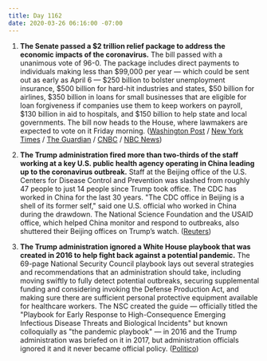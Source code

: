 ```yaml
---
title: Day 1162
date: 2020-03-26 06:16:00 -07:00
---
```


1. **The Senate passed a $2 trillion relief package to address the economic impacts of the coronavirus.** The bill passed with a unanimous vote of 96-0. The package includes direct payments to individuals making less than $99,000 per year — which could be sent out as early as April 6 — $250 billion to bolster unemployment insurance, $500 billion for hard-hit industries and states, $50 billion for airlines, $350 billion in loans for small businesses that are eligible for loan forgiveness if companies use them to keep workers on payroll, $130 billion in aid to hospitals, and $150 billion to help state and local governments. The bill now heads to the House, where lawmakers are expected to vote on it Friday morning. ([Washington Post](https://www.washingtonpost.com/business/2020/03/26/senate-trump-coronavirus-economic-stimulus-2-trillion/) / [New York Times](https://www.nytimes.com/2020/03/25/world/coronavirus-news-live.html) / [The Guardian](https://www.theguardian.com/world/2020/mar/23/coronavirus-us-bailout-what-you-need-to-know) / [CNBC](https://www.cnbc.com/2020/03/25/senate-passes-2-trillion-coronavirus-stimulus-package.html) / [NBC News](https://www.nbcnews.com/politics/congress/white-house-senate-reach-deal-massive-2-trillion-coronavirus-spending-n1168136))

2. **The Trump administration fired more than two-thirds of the staff working at a key U.S. public health agency operating in China leading up to the coronavirus outbreak.** Staff at the Beijing office of the U.S. Centers for Disease Control and Prevention was slashed from roughly 47 people to just 14 people since Trump took office. The CDC has worked in China for the last 30 years. "The CDC office in Beijing is a shell of its former self," said one U.S. official who worked in China during the drawdown. The National Science Foundation and the USAID office, which helped China monitor and respond to outbreaks, also shuttered their Beijing offices on Trump’s watch. ([Reuters](https://www.reuters.com/article/us-health-coronavirus-china-cdc-exclusiv-idUSKBN21C3N5))

3. **The Trump administration ignored a White House playbook that was created in 2016 to help fight back against a potential pandemic.** The 69-page National Security Council playbook lays out several strategies and recommendations that an administration should take, including moving swiftly to fully detect potential outbreaks, securing supplemental funding and considering invoking the Defense Production Act, and making sure there are sufficient personal protective equipment available for healthcare workers. The NSC created the guide — officially titled the "Playbook for Early Response to High-Consequence Emerging Infectious Disease Threats and Biological Incidents" but known colloquially as "the pandemic playbook" — in 2016 and the Trump administration was briefed on it in 2017, but administration officials ignored it and it never became official policy. ([Politico](https://www.politico.com/news/2020/03/25/trump-coronavirus-national-security-council-149285))
